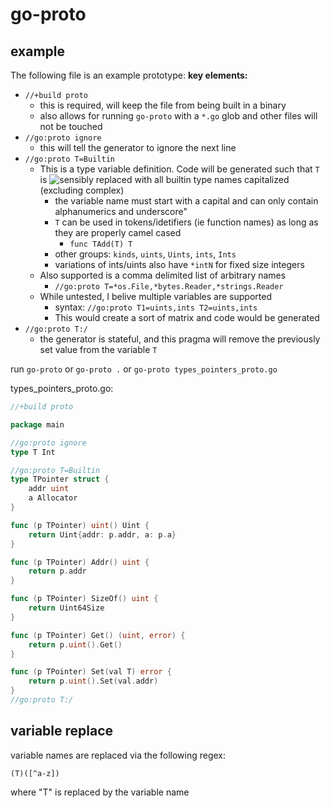 # go-proto

## example

The following file is an example prototype:
__key elements:__
* `//+build proto`
    * this is required, will keep the file from being built in a binary
    * also allows for running `go-proto` with a `*.go` glob and other files will not be touched
* `//go:proto ignore`
    * this will tell the generator to ignore the next line
* `//go:proto T=Builtin`
    * This is a type variable definition. Code will be generated such that `T` is ![sensibly](#variable-replace) replaced with all builtin type names capitalized (excluding complex)
        * the variable name must start with a capital and can only contain alphanumerics and underscore"
        * `T` can be used in tokens/idetifiers (ie function names) as long as they are properly camel cased
            * `func TAdd(T) T` 
        * other groups: `kinds`, `uints`, `Uints`, `ints`, `Ints`
        * variations of ints/uints also have `*intN` for fixed size integers
    * Also supported is a comma delimited list of arbitrary names
        * `//go:proto T=*os.File,*bytes.Reader,*strings.Reader`
    * While untested, I belive multiple variables are supported
        * syntax: `//go:proto T1=uints,ints T2=uints,ints`
        * This would create a sort of matrix and code would be generated
* `//go:proto T:/`
    * the generator is stateful, and this pragma will remove the previously set value from the variable `T` 

run `go-proto` or `go-proto .` or `go-proto types_pointers_proto.go`

types_pointers_proto.go:
```go
//+build proto

package main

//go:proto ignore
type T Int

//go:proto T=Builtin
type TPointer struct {
	addr uint
	a Allocator
}

func (p TPointer) uint() Uint {
	return Uint{addr: p.addr, a: p.a}
}

func (p TPointer) Addr() uint {
	return p.addr
}

func (p TPointer) SizeOf() uint {
	return Uint64Size
}

func (p TPointer) Get() (uint, error) {
	return p.uint().Get()
}

func (p TPointer) Set(val T) error {
	return p.uint().Set(val.addr)
}
//go:proto T:/
````

## variable replace
variable names are replaced via the following regex:
```regexp
(T)([^a-z])
```
where "T" is replaced by the variable name